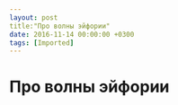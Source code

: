 ```yaml
---
layout: post
title:"Про волны эйфории"
date: 2016-11-14 00:00:00 +0300
tags: [Imported]
---
```

# Про волны эйфории

